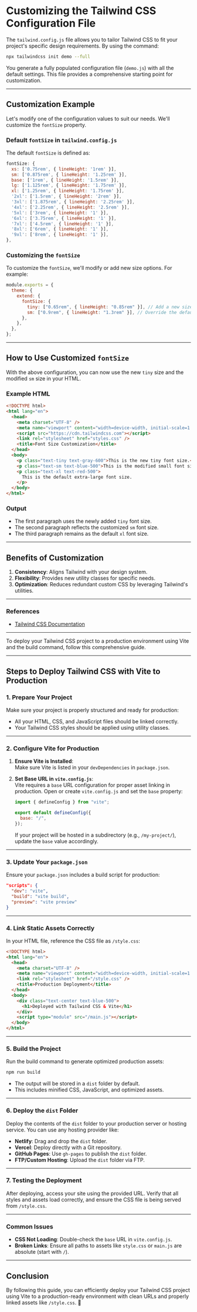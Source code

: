 
# Customizing the Tailwind CSS Configuration File

The `tailwind.config.js` file allows you to tailor Tailwind CSS to fit your project's specific design requirements. By using the command:

```bash
npx tailwindcss init demo --full
```

You generate a fully populated configuration file (`demo.js`) with all the default settings. This file provides a comprehensive starting point for customization.

---

## **Customization Example**

Let's modify one of the configuration values to suit our needs. We'll customize the `fontSize` property.

### Default `fontSize` in `tailwind.config.js`

The default `fontSize` is defined as:

```javascript
fontSize: {
  xs: ['0.75rem', { lineHeight: '1rem' }],
  sm: ['0.875rem', { lineHeight: '1.25rem' }],
  base: ['1rem', { lineHeight: '1.5rem' }],
  lg: ['1.125rem', { lineHeight: '1.75rem' }],
  xl: ['1.25rem', { lineHeight: '1.75rem' }],
  '2xl': ['1.5rem', { lineHeight: '2rem' }],
  '3xl': ['1.875rem', { lineHeight: '2.25rem' }],
  '4xl': ['2.25rem', { lineHeight: '2.5rem' }],
  '5xl': ['3rem', { lineHeight: '1' }],
  '6xl': ['3.75rem', { lineHeight: '1' }],
  '7xl': ['4.5rem', { lineHeight: '1' }],
  '8xl': ['6rem', { lineHeight: '1' }],
  '9xl': ['8rem', { lineHeight: '1' }],
},
```

### Customizing the `fontSize`

To customize the `fontSize`, we'll modify or add new size options. For example:

```javascript
module.exports = {
  theme: {
    extend: {
      fontSize: {
        tiny: ["0.65rem", { lineHeight: "0.85rem" }], // Add a new size
        sm: ["0.9rem", { lineHeight: "1.3rem" }], // Override the default
      },
    },
  },
};
```

---

## **How to Use Customized `fontSize`**

With the above configuration, you can now use the new `tiny` size and the modified `sm` size in your HTML.

### Example HTML

```html
<!DOCTYPE html>
<html lang="en">
  <head>
    <meta charset="UTF-8" />
    <meta name="viewport" content="width=device-width, initial-scale=1.0" />
    <script src="https://cdn.tailwindcss.com"></script>
    <link rel="stylesheet" href="styles.css" />
    <title>Font Size Customization</title>
  </head>
  <body>
    <p class="text-tiny text-gray-600">This is the new tiny font size.</p>
    <p class="text-sm text-blue-500">This is the modified small font size.</p>
    <p class="text-xl text-red-500">
      This is the default extra-large font size.
    </p>
  </body>
</html>
```

### Output

- The first paragraph uses the newly added `tiny` font size.
- The second paragraph reflects the customized `sm` font size.
- The third paragraph remains as the default `xl` font size.

---

## **Benefits of Customization**

1. **Consistency**: Aligns Tailwind with your design system.
2. **Flexibility**: Provides new utility classes for specific needs.
3. **Optimization**: Reduces redundant custom CSS by leveraging Tailwind's utilities.

---

### **References**

- [Tailwind CSS Documentation](https://tailwindcss.com/docs/configuration)

---

To deploy your Tailwind CSS project to a production environment using Vite and the build command, follow this comprehensive guide.

---

## **Steps to Deploy Tailwind CSS with Vite to Production**

### **1. Prepare Your Project**

Make sure your project is properly structured and ready for production:

- All your HTML, CSS, and JavaScript files should be linked correctly.
- Your Tailwind CSS styles should be applied using utility classes.

---

### **2. Configure Vite for Production**

1. **Ensure Vite is Installed**:  
   Make sure Vite is listed in your `devDependencies` in `package.json`.

2. **Set Base URL in `vite.config.js`**:  
   Vite requires a `base` URL configuration for proper asset linking in production. Open or create `vite.config.js` and set the `base` property:

   ```javascript
   import { defineConfig } from "vite";

   export default defineConfig({
     base: "/",
   });
   ```

   If your project will be hosted in a subdirectory (e.g., `/my-project/`), update the `base` value accordingly.

---

### **3. Update Your `package.json`**

Ensure your `package.json` includes a build script for production:

```json
"scripts": {
  "dev": "vite",
  "build": "vite build",
  "preview": "vite preview"
}
```

---

### **4. Link Static Assets Correctly**

In your HTML file, reference the CSS file as `/style.css`:

```html
<!DOCTYPE html>
<html lang="en">
  <head>
    <meta charset="UTF-8" />
    <meta name="viewport" content="width=device-width, initial-scale=1.0" />
    <link rel="stylesheet" href="/style.css" />
    <title>Production Deployment</title>
  </head>
  <body>
    <div class="text-center text-blue-500">
      <h1>Deployed with Tailwind CSS & Vite</h1>
    </div>
    <script type="module" src="/main.js"></script>
  </body>
</html>
```

---

### **5. Build the Project**

Run the build command to generate optimized production assets:

```bash
npm run build
```

- The output will be stored in a `dist` folder by default.
- This includes minified CSS, JavaScript, and optimized assets.

---

### **6. Deploy the `dist` Folder**

Deploy the contents of the `dist` folder to your production server or hosting service. You can use any hosting provider like:

- **Netlify**: Drag and drop the `dist` folder.
- **Vercel**: Deploy directly with a Git repository.
- **GitHub Pages**: Use `gh-pages` to publish the `dist` folder.
- **FTP/Custom Hosting**: Upload the `dist` folder via FTP.

---

### **7. Testing the Deployment**

After deploying, access your site using the provided URL. Verify that all styles and assets load correctly, and ensure the CSS file is being served from `/style.css`.

---

### **Common Issues**

- **CSS Not Loading**: Double-check the `base` URL in `vite.config.js`.
- **Broken Links**: Ensure all paths to assets like `style.css` or `main.js` are absolute (start with `/`).

---

## **Conclusion**

By following this guide, you can efficiently deploy your Tailwind CSS project using Vite to a production-ready environment with clean URLs and properly linked assets like `/style.css`. 🚀
